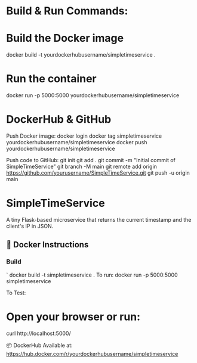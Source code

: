 # Build & Run Commands:
# Build the Docker image
docker build -t yourdockerhubusername/simpletimeservice .

# Run the container
docker run -p 5000:5000 yourdockerhubusername/simpletimeservice

# DockerHub & GitHub
Push Docker image:
docker login
docker tag simpletimeservice yourdockerhubusername/simpletimeservice
docker push yourdockerhubusername/simpletimeservice

Push code to GitHub:
git init
git add .
git commit -m "Initial commit of SimpleTimeService"
git branch -M main
git remote add origin https://github.com/yourusername/SimpleTimeService.git
git push -u origin main


# SimpleTimeService
A tiny Flask-based microservice that returns the current timestamp and the client's IP in JSON.

## 🐳 Docker Instructions

### Build
`
docker build -t simpletimeservice .
To run:
docker run -p 5000:5000 simpletimeservice

To Test:
# Open your browser or run:
curl http://localhost:5000/

📦 DockerHub
Available at: https://hub.docker.com/r/yourdockerhubusername/simpletimeservice

